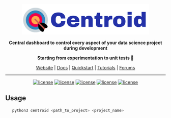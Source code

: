 <div align="center">

<img src="docs/source/imgs/centroid_logo.png" width="400px">

**Central dashboard to control every aspect of your data science project during development**
   
**Starting from experimentation to unit tests 🏁**
   
   
<p align="center">
   <a href="https://github.com/bipinKrishnan/centroid/#">Website</a> |
   <a href="https://github.com/bipinKrishnan/centroid/#">Docs</a> |
   <a href="https://github.com/bipinKrishnan/centroid/#">Quickstart</a> |
   <a href="https://github.com/bipinKrishnan/centroid/#">Tutorials</a> |
   <a href="https://github.com/bipinKrishnan/centroid/#">Forums</a>
</p>

_________________________________________________________________________________________
   [![license](https://img.shields.io/github/license/bipinKrishnan/centroid)](https://github.com/bipinKrishnan/centroid/blob/main/LICENSE)
   [![license](https://img.shields.io/github/license/bipinKrishnan/centroid)](https://github.com/bipinKrishnan/centroid/blob/main/LICENSE)
   [![license](https://img.shields.io/github/license/bipinKrishnan/centroid)](https://github.com/bipinKrishnan/centroid/blob/main/LICENSE)
   [![license](https://img.shields.io/github/license/bipinKrishnan/centroid)](https://github.com/bipinKrishnan/centroid/blob/main/LICENSE)
   [![license](https://img.shields.io/github/license/bipinKrishnan/centroid)](https://github.com/bipinKrishnan/centroid/blob/main/LICENSE)
   
</div>

## Usage
```bash
   python3 centroid <path_to_project> <project_name>
```
